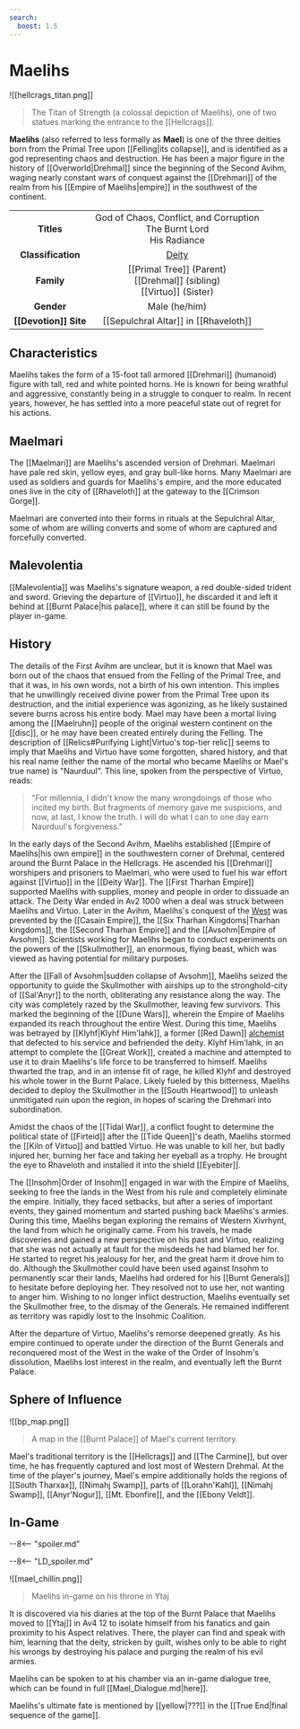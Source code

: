 ```yaml
---
search:
  boost: 1.5
---
```


# Maelihs

![[hellcrags_titan.png]]
> The Titan of Strength (a colossal depiction of Maelihs), one of two statues marking the entrance to the [[Hellcrags]].

**Maelihs** (also referred to less formally as **Mael**) is one of the three deities born from the Primal Tree upon [[Felling|its collapse]], and is identified as a god representing chaos and destruction. He has been a major figure in the history of [[Overworld|Drehmal]] since the beginning of the Second Avihm, waging nearly constant wars of conquest against the [[Drehmari]] of the realm from his [[Empire of Maelihs|empire]] in the southwest of the continent.

|  |  |
|:----------:|:----------------------:|
| **Titles** | God of Chaos, Conflict, and Corruption <br>The Burnt Lord <br>His Radiance |
| **Classification** | [Deity](/Lore/Higher_Beings/Deities/) |
| **Family** | [[Primal Tree]] (Parent) <br> [[Drehmal]] (sibling) <br> [[Virtuo]] (Sister) |
| **Gender** | Male (he/him) |
| **[[Devotion]] Site** | [[Sepulchral Altar]] in [[Rhaveloth]] |

## Characteristics

Maelihs takes the form of a 15-foot tall armored [[Drehmari]] (humanoid) figure with tall, red and white pointed horns. He is known for being wrathful and aggressive, constantly being in a struggle to conquer to realm. In recent years, however, he has settled into a more peaceful state out of regret for his actions.

## Maelmari

The [[Maelmari]] are Maelihs's ascended version of Drehmari. Maelmari have pale red skin, yellow eyes, and gray bull-like horns. Many Maelmari are used as soldiers and guards for Maelihs's empire, and the more educated ones live in the city of [[Rhaveloth]] at the gateway to the [[Crimson Gorge]].

Maelmari are converted into their forms in rituals at the Sepulchral Altar, some of whom are willing converts and some of whom are captured and forcefully converted.

## Malevolentia

[[Malevolentia]] was Maelihs's signature weapon, a red double-sided trident and sword. Grieving the departure of [[Virtuo]], he discarded it and left it behind at [[Burnt Palace|his palace]], where it can still be found by the player in-game.

## History 

 The details of the First Avihm are unclear, but it is known that Mael was born out of the chaos that ensued from the Felling of the Primal Tree, and that it was, in his own words, not a birth of his own intention. This implies that he unwillingly received divine power from the Primal Tree upon its destruction, and the initial experience was agonizing, as he likely sustained severe burns across his entire body. Mael may have been a mortal living among the [[Maelruhn]] people of the original western continent on the [[disc]], or he may have been created entirely during the Felling. The description of [[Relics#Purifying Light|Virtuo's top-tier relic]] seems to imply that Maelihs and Virtuo have some forgotten, shared history, and that his real name (either the name of the mortal who became Maelihs or Mael's true name) is "Naurduul". This line, spoken from the perspective of Virtuo, reads:

 > "For millennia, I didn't know the many wrongdoings of those who incited my birth. But fragments of memory gave me suspicions, and now, at last, I know the truth. I will do what I can to one day earn Naurduul's forgiveness."

In the early days of the Second Avihm, Maelihs established [[Empire of Maelihs|his own empire]] in the southwestern corner of Drehmal, centered around the Burnt Palace in the Hellcrags. He ascended his [[Drehmari]] worshipers and prisoners to Maelmari, who were used to fuel his war effort against [[Virtuo]] in the [[Deity War]]. The [[First Tharhan Empire]] supported Maelihs with supplies, money and people in order to dissuade an attack. The Deity War ended in Av2 1000 when a deal was struck between Maelihs and Virtuo. Later in the Avihm, Maelihs's conquest of the [West](/World/Regions/Western_Regions/) was prevented by the [[Casain Empire]], the [[Six Tharhan Kingdoms|Tharhan kingdoms]], the [[Second Tharhan Empire]] and the [[Avsohm|Empire of Avsohm]]. Scientists working for Maelihs began to conduct experiments on the powers of the [[Skullmother]], an enormous, flying beast, which was viewed as having potential for military purposes.

After the [[Fall of Avsohm|sudden collapse of Avsohm]], Maelihs seized the opportunity to guide the Skullmother with airships up to the stronghold-city of [[Sal'Anyr]] to the north, obliterating any resistance along the way. The city was completely razed by the Skullmother, leaving few survivors. This marked the beginning of the [[Dune Wars]], wherein the Empire of Maelihs expanded its reach throughout the entire West. During this time, Maelihs was betrayed by [[Klyhf|Klyhf Him'lahk]], a former [[Red Dawn]] [alchemist](/Lore/Magic/Alchemy/) that defected to his service and befriended the deity. Klyhf Him'lahk, in an attempt to complete the [[Great Work]], created a machine and attempted to use it to drain Maelihs's life force to be transferred to himself. Maelihs thwarted the trap, and in an intense fit of rage, he killed Klyhf and destroyed his whole tower in the Burnt Palace. Likely fueled by this bitterness, Maelihs decided to deploy the Skullmother in the [[South Heartwood]] to unleash unmitigated ruin upon the region, in hopes of scaring the Drehmari into subordination.

Amidst the chaos of the [[Tidal War]], a conflict fought to determine the political state of [[Firteid]] after the [[Tide Queen]]'s death, Maelihs stormed the [[Kiln of Virtuo]] and battled Virtuo. He was unable to kill her, but badly injured her, burning her face and taking her eyeball as a trophy. He brought the eye to Rhaveloth and installed it into the shield [[Eyebiter]]. 

The [[Insohm|Order of Insohm]] engaged in war with the Empire of Maelihs, seeking to free the lands in the West from his rule and completely eliminate the empire. Initially, they faced setbacks, but after a series of important events, they gained momentum and started pushing back Maelihs's armies. During this time, Maelihs began exploring the remains of Western Xivrhynt, the land from which he originally came. From his travels, he made discoveries and gained a new perspective on his past and Virtuo, realizing that she was not actually at fault for the misdeeds he had blamed her for. He started to regret his jealousy for her, and the great harm it drove him to do. Although the Skullmother could have been used against Insohm to permanently scar their lands, Maelihs had ordered for his [[Burnt Generals]] to hesitate before deploying her. They resolved not to use her, not wanting to anger him. Wishing to no longer inflict destruction, Maelihs eventually set the Skullmother free, to the dismay of the Generals. He remained indifferent as territory was rapidly lost to the Insohmic Coalition. 

After the departure of Virtuo, Maelihs's remorse deepened greatly. As his empire continued to operate under the direction of the Burnt Generals and reconquered most of the West in the wake of the Order of Insohm's dissolution, Maelihs lost interest in the realm, and eventually left the Burnt Palace. 

## Sphere of Influence

![[bp_map.png]]
> A map in the [[Burnt Palace]] of Mael's current territory.

Mael's traditional territory is the [[Hellcrags]] and [[The Carmine]], but over time, he has frequently captured and lost most of Western Drehmal. At the time of the player's journey, Mael's empire additionally holds the regions of [[South Tharxax]], [[Nimahj Swamp]], parts of [[Lorahn'Kahl]], [[Nimahj Swamp]], [[Anyr'Nogur]], [[Mt. Ebonfire]], and the [[Ebony Veldt]].

## In-Game 

--8<-- "spoiler.md"

--8<-- "LD_spoiler.md"

![[mael_chillin.png]]
> Maelihs in-game on his throne in Ytaj

It is discovered via his diaries at the top of the Burnt Palace that Maelihs moved to [[Ytaj]] in Av4 12 to isolate himself from his fanatics and gain proximity to his Aspect relatives. There, the player can find and speak with him, learning that the deity, stricken by guilt, wishes only to be able to right his wrongs by destroying his palace and purging the realm of his evil armies.

Maelihs can be spoken to at his chamber via an in-game dialogue tree, which can be found in full [[Mael_Dialogue.md|here]].

Maelihs's ultimate fate is mentioned by [[yellow|???]] in the [[True End|final sequence of the game]].

